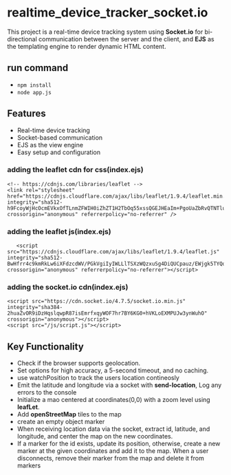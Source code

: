 # realtime_device_tracker_socket.io

This project is a real-time device tracking system using **Socket.io** for bi-directional communication between the server and the client, and **EJS** as the templating engine to render dynamic HTML content.

## run command
- `npm install`
- `node app.js`

## Features
- Real-time device tracking
- Socket-based communication
- EJS as the view engine
- Easy setup and configuration

 
### adding the leaflet cdn for css(index.ejs)
    <!-- https://cdnjs.com/libraries/leaflet -->
    <link rel="stylesheet" href="https://cdnjs.cloudflare.com/ajax/libs/leaflet/1.9.4/leaflet.min.css" integrity="sha512-h9FcoyWjHcOcmEVkxOfTLnmZFWIH0iZhZT1H2TbOq55xssQGEJHEaIm+PgoUaZbRvQTNTluNOEfb1ZRy6D3BOw==" crossorigin="anonymous" referrerpolicy="no-referrer" />

### adding the leaflet js(index.ejs)
       <script src="https://cdnjs.cloudflare.com/ajax/libs/leaflet/1.9.4/leaflet.js" integrity="sha512-BwHfrr4c9kmRkLw6iXFdzcdWV/PGkVgiIyIWLLlTSXzWQzxuSg4DiQUCpauz/EWjgk5TYQqX/kvn9pG1NpYfqg==" crossorigin="anonymous" referrerpolicy="no-referrer"></script>

### adding the socket.io cdn(index.ejs)
   <!-- https://socket.io/docs/v4/client-installation/ -->
    <script src="https://cdn.socket.io/4.7.5/socket.io.min.js" integrity="sha384-2huaZvOR9iDzHqslqwpR87isEmrfxqyWOF7hr7BY6KG0+hVKLoEXMPUJw3ynWuhO" crossorigin="anonymous"></script>
    <script src="/js/script.js"></script>


## Key Functionality
- Check if the browser supports geolocation.
- Set options for high accuracy, a 5-second timeout, and no caching.
- use watchPosition to track the users location contineosly
- Emit the latitude and longitude via a socket with **send-location**, Log any errors to the console
- Initialize a mao centered at coordinates(0,0) with a zoom level using **leafLet**.
- Add **openStreetMap** tiles to the map
- create an empty object marker
- When receiving location data via the socket, extract id, latitude, and longitude, and center the map on the new coordinates.
- If a marker for the id exists, update its position, otherwise, create a new marker at the given coordinates and add it to the map. When a user disconnects, remove their marker from the map and delete it from markers

